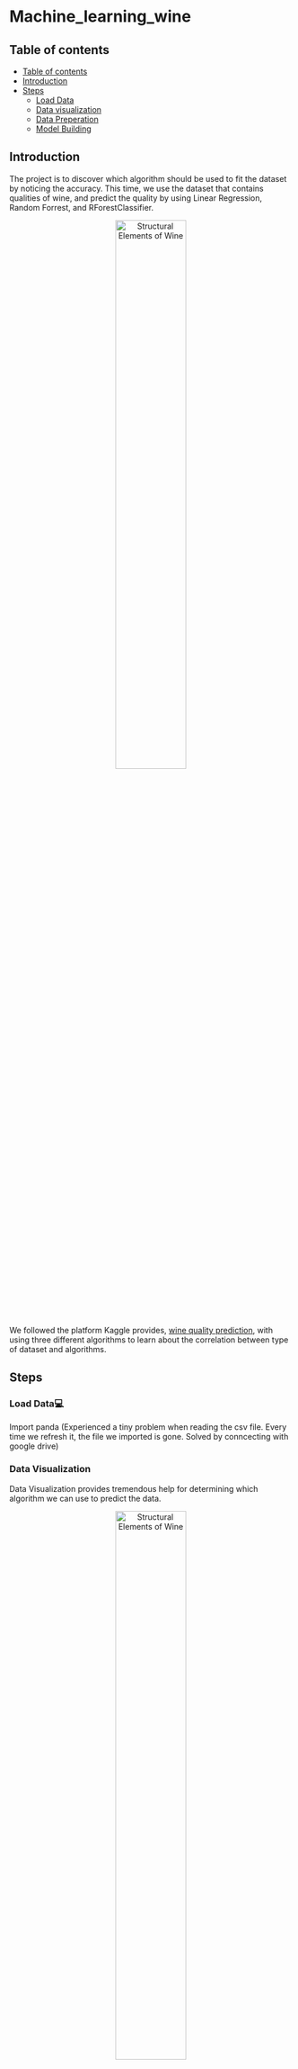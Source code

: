 # Machine_learning_wine
## Table of contents

- [Table of contents](#table-of-contents)
- [Introduction](#introduction)
- [Steps](#steps)
  - [Load Data](#load-data)
  - [Data visualization](#data-visualization)
  - [Data Preperation](#data-preperation)
  - [Model Building](#model-building)
## Introduction
The project is to discover which algorithm should be used to fit the dataset by noticing the accuracy.
This time, we use the dataset that contains qualities of wine, and predict the quality by using Linear Regression, Random Forrest, and RForestClassifier.

<p align="center">
  <img src="https://www.winemag.com/wp-content/uploads/2021/10/HERO_Strcutural_Elements_of-Wine_GettyImages-1233242907_1920x1280.jpg" alt="Structural Elements of Wine" width="50%">
</p>

We followed the platform Kaggle provides, [wine quality prediction](https://www.kaggle.com/code/ankitakumar/linear-regression-using-wine-quality-dataset), with using three different algorithms to learn about the correlation between type of dataset and algorithms.

## Steps
### Load Data💻
Import panda
(Experienced a tiny problem when reading the csv file. Every time we refresh it, the file we imported is gone. Solved by conncecting with google drive)
### Data Visualization
Data Visualization provides tremendous help for determining which algorithm we can use to predict the data.
<p align="center">
  <img src="https://user-images.githubusercontent.com/112147566/235041473-7e826aba-c7ea-4644-b209-7e0778d1dd25.png" alt="Structural Elements of Wine" width="50%">
</p>

Ex. we can find the correlation between each factor. If they all have strong connections, then Linear Regression might be a good choice.
### Data Preperation
Splitting the data into X and Y sections, where Y is the part we predicts. 
An essential step is setting the size of X and Y. The test size can affect the accuracy. In this case, we tested with 0.2 and 0.12, whcih gives us different results (0.72 vs. 0.76). 
### Model Building
We chose three different main predition algorithms. 
The RForestClassifier gives the most accurate prediction.
That says, since the 10 'x' factors are not related linearly strictly, LinearRegression is not the best algorithm.

